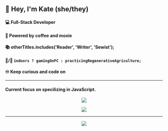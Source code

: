 ## :vulcan_salute: Hey, I'm Kate (she/they) 

#### :computer: Full-Stack Developer
#### :battery: Powered by coffee and moxie 
#### :books: otherTitles.includes('Reader', 'Writer', 'Sewist'); 
#### :space_invader:/:ear_of_rice: ``` indoors ? gamingOnPC : practicingRegenerativeAgriculture; ```
#### :infinity: Keep curious and code on

<!-- 	:electron: :atom: -->
<hr/>

#### Current focus on specilizing in JavaScript.

<!-- [![Top Langs](https://github-readme-stats.vercel.app/api/top-langs/?username=KateLockhart&layout=compact)](https://github.com/anuraghazra/github-readme-stats)
 -->
<p align="center">

<!--   <img  src="https://github-readme-stats.vercel.app/api?username=KateLockhart&show_icons=true&icon_color=f7df1e&theme=github_dark&line_height=20&hide_border=true"/> -->

<!-- GitHub Streak Stats -->
 <!-- [![GitHub Streak](https://github-readme-streak-stats.herokuapp.com?user=KateLockhart&theme=github-dark&date_format=M%20j%5B%2C%20Y%5D&fire=DD2727&currStreakNum=DDCD00&sideNums=DDCD00&border=3473DD&ring=3473DD)](https://git.io/streak-stats) -->
  <img src="https://github-readme-streak-stats.herokuapp.com?user=KateLockhart&theme=github-dark&date_format=M%20j%5B%2C%20Y%5D&fire=DD2727&currStreakNum=DDCD00&sideNums=DDCD00&border=3473DD&ring=3473DD" />
</p>

<p align="center">
  <img src="https://github-readme-stats.vercel.app/api/top-langs/?username=KateLockhart&theme=github_dark&layout=compact&hide_border=true"/>
</p>

<hr/>

<p align="center">
<!-- ![Visitor Count](https://profile-counter.glitch.me/KateLockhart/count.svg) -->
  <img src="https://profile-counter.glitch.me/KateLockhart/count.svg" />
</p>
<!-- ![visitors](https://visitor-badge.glitch.me/badge?page_id=KateLockhart&left_color=green&right_color=yellow) -->

<!-- ![Linked In Logo to Redirect to Kate's LinkedIn Profile](http://www.w3.org/2000/svg) -->
<!--
**KateLockhart/KateLockhart** is a ✨ _special_ ✨ repository because its `README.md` (this file) appears on your GitHub profile.

Here are some ideas to get you started:

- 🔭 I’m currently working on ...
- 🌱 I’m currently learning ...
- 👯 I’m looking to collaborate on ...
- 🤔 I’m looking for help with ...
- 💬 Ask me about ...
- 📫 How to reach me: ...
- 😄 Pronouns: ...
- ⚡ Fun fact: ...
-->
